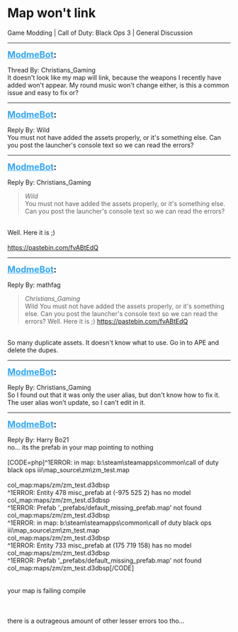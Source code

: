# Map won't link
Game Modding | Call of Duty: Black Ops 3 | General Discussion

---
<strong style="font-size: 1.4em;"><span style="text-decoration: underline;text-decoration-color: #34a7f9;"><span style="color:#34a7f9;">ModmeBot</span></span>:</strong>

<p>Thread By: Christians_Gaming<br />It doesn&#39;t look like my map will link, because the weapons I recently have added won&#39;t appear. My round music won&#39;t change either, is this a common issue and easy to fix or?</p>

---
<strong style="font-size: 1.4em;"><span style="text-decoration: underline;text-decoration-color: #34a7f9;"><span style="color:#34a7f9;">ModmeBot</span></span>:</strong>

<p>Reply By: Wild<br />You must not have added the assets properly, or it&#39;s something else. Can you post the launcher&#39;s console text so we can read the errors?</p>

---
<strong style="font-size: 1.4em;"><span style="text-decoration: underline;text-decoration-color: #34a7f9;"><span style="color:#34a7f9;">ModmeBot</span></span>:</strong>

<p>Reply By: Christians_Gaming<br /><blockquote><em>Wild</em><br />You must not have added the assets properly, or it&#39;s something else. Can you post the launcher&#39;s console text so we can read the errors?</blockquote><br /> Well. Here it is ;) <br /> <br /><a href="https://pastebin.com/fvABtEdQ">https://pastebin.com/fvABtEdQ</a></p>

---
<strong style="font-size: 1.4em;"><span style="text-decoration: underline;text-decoration-color: #34a7f9;"><span style="color:#34a7f9;">ModmeBot</span></span>:</strong>

<p>Reply By: mathfag<br /><blockquote><em>Christians_Gaming</em><br />Wild You must not have added the assets properly, or it&#39;s something else. Can you post the launcher&#39;s console text so we can read the errors?  Well. Here it is ;)    <a href="https://pastebin.com/fvABtEdQ">https://pastebin.com/fvABtEdQ</a></blockquote><br /> So many duplicate assets. It doesn&#39;t know what to use. Go in to APE and delete the dupes.</p>

---
<strong style="font-size: 1.4em;"><span style="text-decoration: underline;text-decoration-color: #34a7f9;"><span style="color:#34a7f9;">ModmeBot</span></span>:</strong>

<p>Reply By: Christians_Gaming<br />So I found out that it was only the user alias, but don&#39;t know how to fix it. The user alias won&#39;t update, so I can&#39;t edit in it.</p>

---
<strong style="font-size: 1.4em;"><span style="text-decoration: underline;text-decoration-color: #34a7f9;"><span style="color:#34a7f9;">ModmeBot</span></span>:</strong>

<p>Reply By: Harry Bo21<br />no... its the prefab in your map pointing to nothing<br /> <br />[CODE=php]^1ERROR: in map: b:\steam\steamapps\common\call of duty black ops iii\map_source\zm\zm_test.map<br /> <br />  col_map:maps/zm/zm_test.d3dbsp<br />^1ERROR: Entity 478 misc_prefab at (-975 525 2) has no model<br />  col_map:maps/zm/zm_test.d3dbsp<br />^1ERROR: Prefab &#39;_prefabs/default_missing_prefab.map&#39; not found<br />  col_map:maps/zm/zm_test.d3dbsp<br />^1ERROR: in map: b:\steam\steamapps\common\call of duty black ops iii\map_source\zm\zm_test.map<br />  col_map:maps/zm/zm_test.d3dbsp<br />^1ERROR: Entity 733 misc_prefab at (175 719 158) has no model<br />  col_map:maps/zm/zm_test.d3dbsp<br />^1ERROR: Prefab &#39;_prefabs/default_missing_prefab.map&#39; not found<br />  col_map:maps/zm/zm_test.d3dbsp[/CODE]<br /> <br /> <br />your map is failing compile<br /> <br /> <br /> <br />there is a outrageous amount of other lesser errors too tho...</p>
